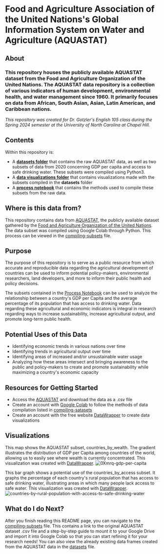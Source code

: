 # Food and Agriculture Association of the United Nations's Global Information System on Water and Agriculture (AQUASTAT)
## About
### This repository houses the publicly available AQUASTAT dataset from the Food and Agriculture Organization of the United Nations. The AQUASTAT data repository is a collection of various indicators of human development, environmental health, and water management since 1960. It primarily focuses on data from African, South Asian, Asian, Latin American, and Caribbean nations. 
*This repository was created for Dr. Gotzler's English 105 class during the Spring 2024 semester at the University of North Carolina at Chapel Hill.* 

## Contents
Within this repository is:
* A [**datasets folder**](https://github.com/margaretmead/AQUASTAT-DATA/tree/main/datasets) that contains the raw AQUASTAT data, as well as two subsets of data from 2020 concerning GDP per capita and access to safe drinking water. These subsets were compiled using Python3.
* A [**data visualizations folder**](https://github.com/margaretmead/AQUASTAT-DATA/tree/main/data%20visualizations) that contains visualizations made with the subsets compiled in the **datasets** folder
* A [**process notebook**](https://github.com/margaretmead/AQUASTAT-DATA/blob/main/Process%20Notebook.ipynb) that contains the methods used to compile these subsets from the raw data.

## Where is this data from?
This  repository contains data from [AQUASTAT](https://data.apps.fao.org/aquastat/?lang=en), the publicly available dataset gathered by the [Food and Agriculture Organization of the United Nations](https://www.fao.org/aquastat/en/). 
The data subset was compiled using Google Colab through Python. This process can be viewed in the [compiling-subsets](https://github.com/margaretmead/AQUASTAT-DATA/blob/main/compiling-subsets) file.

## Purpose
The purpose of this repository is to serve as a public resource from which accurate and reproducible data regarding the agricultural development of countries can be used to inform potential policy-makers, environmental researchers, land developers, and more to inform their public health and policy decisions. 

The subsets contained in the [Process Notebook](https://github.com/margaretmead/AQUASTAT-DATA/blob/main/Process%20Notebook.ipynb) can be used to analyze the relationship between a country's GDP per Capita and the average percentage of its population that has access to drinking water. Data regarding these agricultural and economic indicators is integral in research regarding ways to increase sustainability, increase agricultural output, and promote long-term public health. 

## Potential Uses of this Data
* Identifying economic trends in various nations over time
* Identifying trends in agricultural output over time
* Identifying areas of increased and/or unsustainable water usage
* Analyzing how these areas intersect and bringing awareness to the public and policy-makers to create and promote sustainability while maximizing a country's economic capacity

## Resources for Getting Started
* Access the [AQUASTAT](https://data.apps.fao.org/aquastat/?lang=en) and download the data as a .csv file
* Create an account with [Google Colab](https://colab.google/notebooks/) to follow the methods of data compilation listed in [compiling-satasets](https://github.com/margaretmead/AQUASTAT-DATA/blob/main/compiling-subsets)
* Create an account with the free website [DataWrapper](https://www.datawrapper.de/) to create data visualizations

## Visualizations
This map shows the AQUASTAT subset, countries_by_wealth. The gradient illustrates the distribution of GDP per Capita among countries of the world, allowing us to easily see where wealth is currently concentrated. This visualization was created with [DataWrapper](https://www.datawrapper.de/). 
![0Xmrq-gdp-per-capita](https://github.com/margaretmead/AQUASTAT-DATA/assets/156699907/c3a48ef0-7fd5-4f59-88e7-4e4407718ee5)

This bar graph shows a potential use of the countries_by_access subset. It graphs the percentage of each country's rural population that has access to safe drinking water, illustrating areas in which many people lack access to safe water. This visualization was created with [DataWrapper](https://www.datawrapper.de/). 
![countries-by-rural-population-with-access-to-safe-drinking-water](https://github.com/margaretmead/AQUASTAT-DATA/assets/156699907/a23bac11-4287-40ae-a9fd-748ea9917711)

## What do I do Next?
After you finish reading this README page, you can navigate to the [compiling-subsets](https://github.com/margaretmead/AQUASTAT-DATA/blob/main/compiling-subsets) file. This contains a link to the original AQUASTAT dataset .csv file and a step-by-step guide to mount it to your Google Drive and import it into Google Colab so that you can start refining it for your research needs! You can also view the already existing data frames created from the AQUASTAT data in the [datasets](https://github.com/margaretmead/AQUASTAT-DATA/tree/main/datasets) file. 
